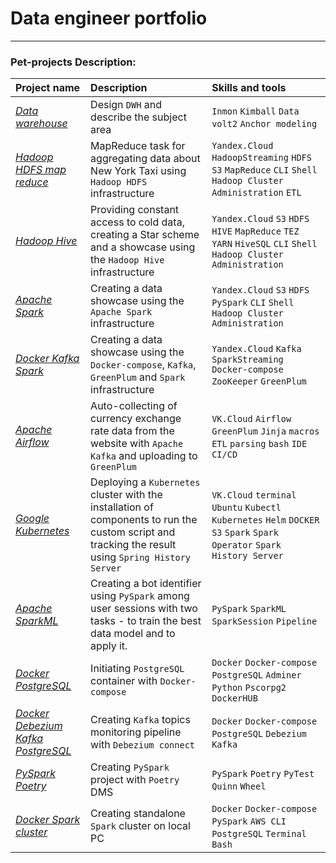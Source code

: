 # Data engineer portfolio

---

### Pet-projects Description:

| Project name                             | Description                                                                                                                                         | 	Skills and tools                                                                                                           |
|:-----------------------------------------|:----------------------------------------------------------------------------------------------------------------------------------------------------|:----------------------------------------------------------------------------------------------------------------------------|
| [*Data warehouse*][1]                    | Design `DWH` and describe the subject area                                                                                                          | `Inmon` `Kimball` `Data volt2` `Anchor modeling`                                                                            |
| [*Hadoop HDFS map reduce*][2]            | MapReduce task for aggregating data about New York Taxi using `Hadoop HDFS` infrastructure                                                          | `Yandex.Cloud` `HadoopStreaming` `HDFS` `S3` `MapReduce` `CLI` `Shell` `Hadoop Cluster Administration` `ETL`                |
| [*Hadoop Hive*][3]                       | Providing constant access to cold data, creating a Star scheme and a showcase using the `Hadoop Hive` infrastructure                                | `Yandex.Cloud` `S3` `HDFS` `HIVE` `MapReduce` `TEZ` `YARN` `HiveSQL` `CLI` `Shell` `Hadoop Cluster Administration`          |
| [*Apache Spark*][4]                      | Creating a data showcase using the `Apache Spark` infrastructure                                                                                    | `Yandex.Cloud` `S3` `HDFS` `PySpark` `CLI` `Shell` `Hadoop Cluster Administration`                                          |
| [*Docker Kafka Spark*][5]                | Creating a data showcase using the `Docker-compose`, `Kafka`, `GreenPlum` and `Spark` infrastructure                                                | `Yandex.Cloud` `Kafka` `SparkStreaming` `Docker-compose` `ZooKeeper` `GreenPlum`                                            |
| [*Apache Airflow*][6]                    | Auto-collecting of currency exchange rate data from the website with `Apache Kafka` and uploading to `GreenPlum`                                    | `VK.Cloud` `Airflow` `GreenPlum` `Jinja` `macros` `ETL` `parsing` `bash` `IDE` `CI/CD`                                      |
| [*Google Kubernetes*][7]                 | Deploying a `Kubernetes` cluster with the installation of components to run the custom script and tracking the result using `Spring History Server` | `VK.Cloud` `terminal` `Ubuntu` `Kubectl` `Kubernetes` `Helm` `DOCKER` `S3` `Spark` `Spark Operator`  `Spark History Server` |
| [*Apache SparkML*][8]                    | Creating a bot identifier using `PySpark` among user sessions with two tasks - to train the best data model and to apply it.                        | `PySpark` `SparkML` `SparkSession` `Pipeline`                                                                               |
| [*Docker PostgreSQL*][9]                 | Initiating `PostgreSQL` container with `Docker-compose`                                                                                             | `Docker` `Docker-compose` `PostgreSQL` `Adminer` `Python` `Pscorpg2` `DockerHUB`                                            |
| [*Docker Debezium Kafka PostgreSQL*][10] | Creating `Kafka` topics monitoring pipeline with `Debezium connect`                                                                                 | `Docker` `Docker-compose` `PostgreSQL` `Debezium` `Kafka`                                                                   |
| [*PySpark Poetry*][11]                   | Creating `PySpark` project with `Poetry` DMS                                                                                                        | `PySpark` `Poetry` `PyTest` `Quinn` `Wheel`                                                                                 |
| [*Docker Spark cluster*][12]             | Creating standalone `Spark` cluster on local PC                                                                                                     | `Docker` `Docker-compose` `PySpark` `AWS CLI` `PostgreSQL` `Terminal` `Bash`                                                |


[1]:https://github.com/Amboss/data_warehouse
[2]:https://github.com/Amboss/hadoop_mapreduce
[3]:https://github.com/Amboss/hadoop_hive
[4]:https://github.com/Amboss/apache_spark
[5]:https://github.com/Amboss/docker_kafka_spark
[6]:https://github.com/Amboss/apache_airflow
[7]:https://github.com/Amboss/google_kubernetes
[8]:https://github.com/Amboss/apache_pyspark_ml
[9]:https://github.com/Amboss/docker_postgres_python
[10]:https://github.com/Amboss/Postgres_Debezium_Kafka
[11]:https://github.com/Amboss/Spark_Poetry
[12]:https://github.com/Amboss/Docker_Spark_cluster
